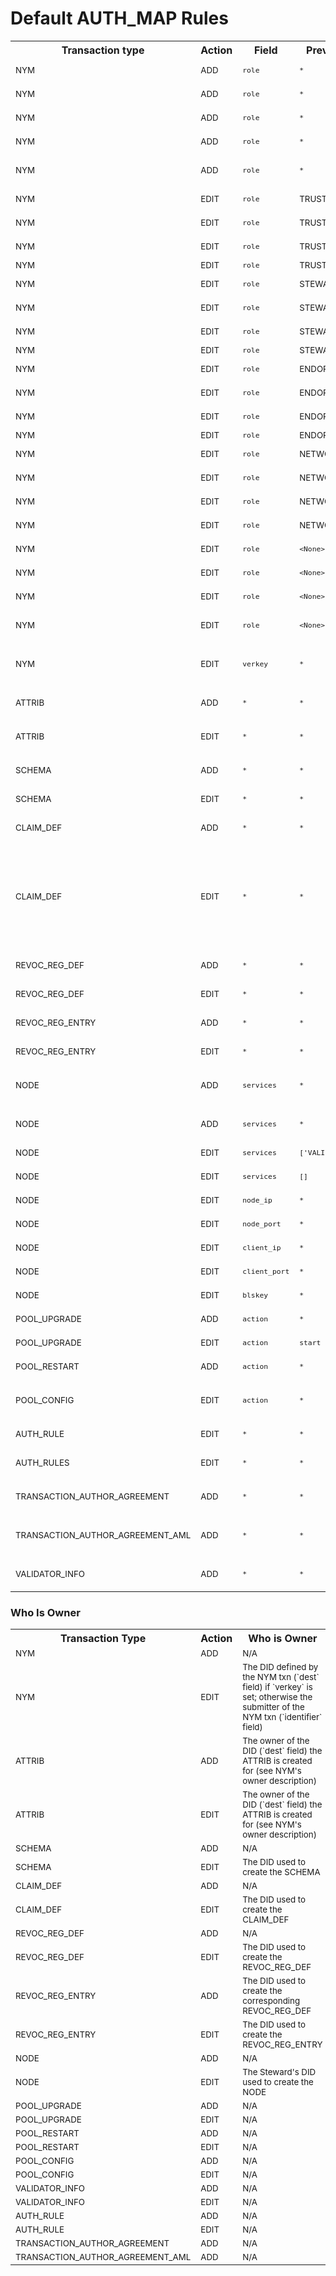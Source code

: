 # Default AUTH_MAP Rules
<table class="tg">
  <tr>
    <th>Transaction type</th>
    <th>Action</th>
    <th>Field</th>
    <th>Previous value</th>
    <th>New value</th>
    <th>Who can</th>
    <th>Description</th>
  </tr>

  <tr>
    <td><sub>NYM</sub></td>
    <td><sub>ADD</sub></td>
    <td><sub><code>role</code></sub></td>
    <td><sub><code>*</code></sub></td>
    <td><sub>TRUSTEE</sub></td>
    <td><sub>1 TRUSTEE</sub></td>
    <td><sub>Adding a new TRUSTEE</sub></td>
  </tr>
  <tr>
    <td><sub>NYM</sub></td>
    <td><sub>ADD</sub></td>
    <td><sub><code>role</code></sub></td>
    <td><sub><code>*</code></sub></td>
    <td><sub>STEWARD</sub></td>
    <td><sub>1 TRUSTEE</sub></td>
    <td><sub>Adding a new STEWARD</sub></td>
  </tr>
  <tr>
    <td><sub>NYM</sub></td>
    <td><sub>ADD</sub></td>
    <td><sub><code>role</code></sub></td>
    <td><sub><code>*</code></sub></td>
    <td><sub>ENDORSER</sub></td>
    <td><sub>1 TRUSTEE OR 1 STEWARD</sub></td>
    <td><sub>Adding a new ENDORSER</sub></td>
  </tr>
  <tr>
    <td><sub>NYM</sub></td>
    <td><sub>ADD</sub></td>
    <td><sub><code>role</code></sub></td>
    <td><sub><code>*</code></sub></td>
    <td><sub>NETWORK_MONITOR</sub></td>
    <td><sub>1 TRUSTEE OR 1 STEWARD</sub></td>
    <td><sub>Adding a new NETWORK_MONITOR</sub></td>
  </tr>
  <tr>
    <td><sub>NYM</sub></td>
    <td><sub>ADD</sub></td>
    <td><sub><code>role</code></sub></td>
    <td><sub><code>*</code></sub></td>
    <td><sub><code>&lt;None&gt;</code></sub></td>
    <td><sub>1 TRUSTEE OR 1 STEWARD OR 1 ENDORSER</sub></td>
    <td><sub>Adding a new Identity Owner</sub></td>
  </tr>

  <tr>
    <td><sub>NYM</sub></td>
    <td><sub>EDIT</sub></td>
    <td><sub><code>role</code></sub></td>
    <td><sub>TRUSTEE</sub></td>
    <td><sub>STEWARD</sub></td>
    <td><sub>1 TRUSTEE</sub></td>
    <td><sub>Changing Trustee to Steward</sub></td>
  </tr>
  <tr>
    <td><sub>NYM</sub></td>
    <td><sub>EDIT</sub></td>
    <td><sub><code>role</code></sub></td>
    <td><sub>TRUSTEE</sub></td>
    <td><sub>ENDORSER</sub></td>
    <td><sub>1 TRUSTEE</sub></td>
    <td><sub>Changing Trustee to Endorser</sub></td>
  </tr>
  <tr>
    <td><sub>NYM</sub></td>
    <td><sub>EDIT</sub></td>
    <td><sub><code>role</code></sub></td>
    <td><sub>TRUSTEE</sub></td>
    <td><sub>NETWORK_MONITOR</sub></td>
    <td><sub>1 TRUSTEE</sub></td>
    <td><sub>Changing Trustee to Network Monitor</sub></td>
  </tr>
  <tr>
    <td><sub>NYM</sub></td>
    <td><sub>EDIT</sub></td>
    <td><sub><code>role</code></sub></td>
    <td><sub>TRUSTEE</sub></td>
    <td><sub><code>&lt;None&gt;</code></sub></td>
    <td><sub>1 TRUSTEE</sub></td>
    <td><sub>Demoting a Trustee</sub></td>
  </tr>

  <tr>
    <td><sub>NYM</sub></td>
    <td><sub>EDIT</sub></td>
    <td><sub><code>role</code></sub></td>
    <td><sub>STEWARD</sub></td>
    <td><sub>TRUSTEE</sub></td>
    <td><sub>1 TRUSTEE</sub></td>
    <td><sub>Changing Steward to Trustee</sub></td>
  </tr>
  <tr>
    <td><sub>NYM</sub></td>
    <td><sub>EDIT</sub></td>
    <td><sub><code>role</code></sub></td>
    <td><sub>STEWARD</sub></td>
    <td><sub>ENDORSER</sub></td>
    <td><sub>1 TRUSTEE</sub></td>
    <td><sub>Changing Steward to Endorser</sub></td>
  </tr>
  <tr>
    <td><sub>NYM</sub></td>
    <td><sub>EDIT</sub></td>
    <td><sub><code>role</code></sub></td>
    <td><sub>STEWARD</sub></td>
    <td><sub>NETWORK_MONITOR</sub></td>
    <td><sub>1 TRUSTEE</sub></td>
    <td><sub>Changing Steward to Network Monitor</sub></td>
  </tr>
  <tr>
    <td><sub>NYM</sub></td>
    <td><sub>EDIT</sub></td>
    <td><sub><code>role</code></sub></td>
    <td><sub>STEWARD</sub></td>
    <td><sub><code>&lt;None&gt;</code></sub></td>
    <td><sub>1 TRUSTEE</sub></td>
    <td><sub>Demoting a Steward</sub></td>
  </tr>

  <tr>
    <td><sub>NYM</sub></td>
    <td><sub>EDIT</sub></td>
    <td><sub><code>role</code></sub></td>
    <td><sub>ENDORSER</sub></td>
    <td><sub>TRUSTEE</sub></td>
    <td><sub>1 TRUSTEE</sub></td>
    <td><sub>Changing Endorser to Trustee</sub></td>
  </tr>
  <tr>
    <td><sub>NYM</sub></td>
    <td><sub>EDIT</sub></td>
    <td><sub><code>role</code></sub></td>
    <td><sub>ENDORSER</sub></td>
    <td><sub>STEWARD</sub></td>
    <td><sub>1 TRUSTEE</sub></td>
    <td><sub>Changing Endorser to Steward</sub></td>
  </tr>
  <tr>
    <td><sub>NYM</sub></td>
    <td><sub>EDIT</sub></td>
    <td><sub><code>role</code></sub></td>
    <td><sub>ENDORSER</sub></td>
    <td><sub>NETWORK_MONITOR</sub></td>
    <td><sub>1 TRUSTEE</sub></td>
    <td><sub>Changing Endorser to Network Monitor</sub></td>
  </tr>
  <tr>
    <td><sub>NYM</sub></td>
    <td><sub>EDIT</sub></td>
    <td><sub><code>role</code></sub></td>
    <td><sub>ENDORSER</sub></td>
    <td><sub><code>&lt;None&gt;</code></sub></td>
    <td><sub>1 TRUSTEE</sub></td>
    <td><sub>Demoting a Endorser</sub></td>
  </tr>

  <tr>
    <td><sub>NYM</sub></td>
    <td><sub>EDIT</sub></td>
    <td><sub><code>role</code></sub></td>
    <td><sub>NETWORK_MONITOR</sub></td>
    <td><sub>TRUSTEE</sub></td>
    <td><sub>1 TRUSTEE</sub></td>
    <td><sub>Changing Network Monitor to Trustee</sub></td>
  </tr>
  <tr>
    <td><sub>NYM</sub></td>
    <td><sub>EDIT</sub></td>
    <td><sub><code>role</code></sub></td>
    <td><sub>NETWORK_MONITOR</sub></td>
    <td><sub>STEWARD</sub></td>
    <td><sub>1 TRUSTEE</sub></td>
    <td><sub>Changing Network Monitor to Steward</sub></td>
  </tr>
  <tr>
    <td><sub>NYM</sub></td>
    <td><sub>EDIT</sub></td>
    <td><sub><code>role</code></sub></td>
    <td><sub>NETWORK_MONITOR</sub></td>
    <td><sub>ENDORSER</sub></td>
    <td><sub>1 TRUSTEE OR 1 STEWARD</sub></td>
    <td><sub>Changing Network Monitor to Endorser</sub></td>
  </tr>
  <tr>
    <td><sub>NYM</sub></td>
    <td><sub>EDIT</sub></td>
    <td><sub><code>role</code></sub></td>
    <td><sub>NETWORK_MONITOR</sub></td>
    <td><sub><code>&lt;None&gt;</code></sub></td>
    <td><sub>1 TRUSTEE OR 1 STEWARD</sub></td>
    <td><sub>Demoting a Network Monitor</sub></td>
  </tr>

  <tr>
    <td><sub>NYM</sub></td>
    <td><sub>EDIT</sub></td>
    <td><sub><code>role</code></sub></td>
    <td><sub><code>&lt;None&gt;</code></sub></td>
    <td><sub>TRUSTEE</sub></td>
    <td><sub>1 TRUSTEE</sub></td>
    <td><sub>Promoting Identity Owner to Trustee</sub></td>
  </tr>
  <tr>
    <td><sub>NYM</sub></td>
    <td><sub>EDIT</sub></td>
    <td><sub><code>role</code></sub></td>
    <td><sub><code>&lt;None&gt;</code></sub></td>
    <td><sub>STEWARD</sub></td>
    <td><sub>1 TRUSTEE</sub></td>
    <td><sub>Promoting Identity Owner to Steward</sub></td>
  </tr>
  <tr>
    <td><sub>NYM</sub></td>
    <td><sub>EDIT</sub></td>
    <td><sub><code>role</code></sub></td>
    <td><sub><code>&lt;None&gt;</code></sub></td>
    <td><sub>ENDORSER</sub></td>
    <td><sub>1 TRUSTEE OR 1 STEWARD</sub></td>
    <td><sub>Promoting Identity Owner to Endorser</sub></td>
  </tr>
  <tr>
    <td><sub>NYM</sub></td>
    <td><sub>EDIT</sub></td>
    <td><sub><code>role</code></sub></td>
    <td><sub><code>&lt;None&gt;</code></sub></td>
    <td><sub>NETWORK_MONITOR</sub></td>
    <td><sub>1 TRUSTEE OR 1 STEWARD</sub></td>
    <td><sub>Promoting Identity Owner to Network Monitor</sub></td>
  </tr>
  <tr>
    <td><sub>NYM</sub></td>
    <td><sub>EDIT</sub></td>
    <td><sub><code>verkey</code></sub></td>
    <td><sub><code>*</code></sub></td>
    <td><sub><code>*</code></sub></td>
    <td><sub>1 any (*) role owner</sub></td>
    <td><sub>Rotation the key or assigning a key to a DID under guardianship</sub></td>
  </tr>
  <tr>
    <td><sub>ATTRIB</sub></td>
    <td><sub>ADD</sub></td>
    <td><sub><code>*</code></sub></td>
    <td><sub><code>*</code></sub></td>
    <td><sub><code>*</code></sub></td>
    <td><sub>1 any (*) role owner of the corresponding NYM</sub></td>
    <td><sub>Adding a new ATTRIB for the NYM</sub></td>
  </tr>
  <tr>
    <td><sub>ATTRIB</sub></td>
    <td><sub>EDIT</sub></td>
    <td><sub><code>*</code></sub></td>
    <td><sub><code>*</code></sub></td>
    <td><sub><code>*</code></sub></td>
    <td><sub>1 any (*) role owner of the corresponding NYM</sub></td>
    <td><sub>Editing an ATTRIB for the NYM</sub></td>
  </tr>
  <tr>
    <td><sub>SCHEMA</sub></td>
    <td><sub>ADD</sub></td>
    <td><sub><code>*</code></sub></td>
    <td><sub><code>*</code></sub></td>
    <td><sub><code>*</code></sub></td>
    <td><sub>1 TRUSTEE OR 1 STEWARD OR 1 ENDORSER</sub></td>
    <td><sub>Adding a new Schema</sub></td>
  </tr>
  <tr>
    <td><sub>SCHEMA</sub></td>
    <td><sub>EDIT</sub></td>
    <td><sub><code>*</code></sub></td>
    <td><sub><code>*</code></sub></td>
    <td><sub><code>*</code></sub></td>
    <td><sub>No one can edit existing Schema</sub></td>
    <td><sub>Editing a Schema</sub></td>
  </tr>
  <tr>
    <td><sub>CLAIM_DEF</sub></td>
    <td><sub>ADD</sub></td>
    <td><sub><code>*</code></sub></td>
    <td><sub><code>*</code></sub></td>
    <td><sub><code>*</code></sub></td>
    <td><sub>1 TRUSTEE OR 1 STEWARD OR 1 ENDORSER</sub></td>
    <td><sub>Adding a new CLAIM_DEF</sub></td>
  </tr>
  <tr>
    <td><sub>CLAIM_DEF</sub></td>
    <td><sub>EDIT</sub></td>
    <td><sub><code>*</code></sub></td>
    <td><sub><code>*</code></sub></td>
    <td><sub><code>*</code></sub></td>
    <td><sub>1 owner TRUSTEE OR 1 owner STEWARD OR 1 owner ENDORSER</sub></td>
    <td><sub>Editing a CLAIM_DEF: INDY-2078 - can not be configured by auth rule; ADD CLAIM_DEF rule is currently used for editing where owner is always true as it's part of the primary key</sub></td>
  </tr>
    <tr>
    <td><sub>REVOC_REG_DEF</sub></td>
    <td><sub>ADD</sub></td>
    <td><sub><code>*</code></sub></td>
    <td><sub><code>*</code></sub></td>
    <td><sub><code>*</code></sub></td>
    <td><sub>1 TRUSTEE OR 1 STEWARD OR 1 ENDORSER</sub></td>
    <td><sub>Adding a new REVOC_REG_DEF</sub></td>
  </tr>
  <tr>
    <td><sub>REVOC_REG_DEF</sub></td>
    <td><sub>EDIT</sub></td>
    <td><sub><code>*</code></sub></td>
    <td><sub><code>*</code></sub></td>
    <td><sub><code>*</code></sub></td>
    <td><sub>1 any (*) role owner</sub></td>
    <td><sub>Editing a REVOC_REG_DEF</sub></td>
  </tr>
  <tr>
    <td><sub>REVOC_REG_ENTRY</sub></td>
    <td><sub>ADD</sub></td>
    <td><sub><code>*</code></sub></td>
    <td><sub><code>*</code></sub></td>
    <td><sub><code>*</code></sub></td>
    <td><sub>1 any (*) role owner of the corresponding REVOC_REG_DEF</sub></td>
    <td><sub>Adding a new REVOC_REG_ENTRY</sub></td>
  </tr>
  <tr>
    <td><sub>REVOC_REG_ENTRY</sub></td>
    <td><sub>EDIT</sub></td>
    <td><sub><code>*</code></sub></td>
    <td><sub><code>*</code></sub></td>
    <td><sub><code>*</code></sub></td>
    <td><sub>1 any (*) role owner</sub></td>
    <td><sub>Editing a REVOC_REG_ENTRY</sub></td>
  </tr>  
  <tr>
    <td><sub>NODE</sub></td>
    <td><sub>ADD</sub></td>
    <td><sub><code>services</code></sub></td>
    <td><sub><code>*</code></sub></td>
    <td><sub><code>['VALIDATOR']</code></sub></td>
    <td><sub>1 STEWARD (if it doesn't own NODE transaction yet)</sub></td>
    <td><sub>Adding a new node to the pool in the active (Validator) state</sub></td>
  </tr>
  <tr>
    <td><sub>NODE</sub></td>
    <td><sub>ADD</sub></td>
    <td><sub><code>services</code></sub></td>
    <td><sub><code>*</code></sub></td>
    <td><sub><code>[]</code></sub></td>
    <td><sub>1 STEWARD if it doesn't own NODE transaction yet</sub></td>
    <td><sub>Adding a new node to the pool in inactive state</sub></td>
  </tr>
  <tr>
    <td><sub>NODE</sub></td>
    <td><sub>EDIT</sub></td>
    <td><sub><code>services</code></sub></td>
    <td><sub><code>['VALIDATOR']</code></sub></td>
    <td><sub><code>[]</code></sub></td>
    <td><sub>1 TRUSTEE OR 1 owner STEWARD</sub></td>
    <td><sub>Demoting a node</sub></td>
  </tr>
  <tr>
    <td><sub>NODE</sub></td>
    <td><sub>EDIT</sub></td>
    <td><sub><code>services</code></sub></td>
    <td><sub><code>[]</code></sub></td>
    <td><sub><code>['VALIDATOR']</code></sub></td>
    <td><sub>1 TRUSTEE or 1 owner STEWARD</sub></td>
    <td><sub>Promoting a node</sub></td>
  </tr>
  <tr>
    <td><sub>NODE</sub></td>
    <td><sub>EDIT</sub></td>
    <td><sub><code>node_ip</code></sub></td>
    <td><sub><code>*</code></sub></td>
    <td><sub><code>*</code></sub></td>
    <td><sub>1 owner STEWARD</sub></td>
    <td><sub>Changing Node's ip address</sub></td>
  </tr>
  <tr>
    <td><sub>NODE</sub></td>
    <td><sub>EDIT</sub></td>
    <td><sub><code>node_port</code></sub></td>
    <td><sub><code>*</code></sub></td>
    <td><sub><code>*</code></sub></td>
    <td><sub>1 owner STEWARD</sub></td>
    <td><sub>Changing Node's port</sub></td>
  </tr>
  <tr>
    <td><sub>NODE</sub></td>
    <td><sub>EDIT</sub></td>
    <td><sub><code>client_ip</code></sub></td>
    <td><sub><code>*</code></sub></td>
    <td><sub><code>*</code></sub></td>
    <td><sub>1 owner STEWARD</sub></td>
    <td><sub>Changing Client's ip address</sub></td>
  </tr>
  <tr>
    <td><sub>NODE</sub></td>
    <td><sub>EDIT</sub></td>
    <td><sub><code>client_port</code></sub></td>
    <td><sub><code>*</code></sub></td>
    <td><sub><code>*</code></sub></td>
    <td><sub>1 owner STEWARD</sub></td>
    <td><sub>Changing Client's port</sub></td>
  </tr>
  <tr>
    <td><sub>NODE</sub></td>
    <td><sub>EDIT</sub></td>
    <td><sub><code>blskey</code></sub></td>
    <td><sub><code>*</code></sub></td>
    <td><sub><code>*</code></sub></td>
    <td><sub>1 owner STEWARD</sub></td>
    <td><sub>Changing Node's blskey</sub></td>
  </tr>
  <tr>
    <td><sub>POOL_UPGRADE</sub></td>
    <td><sub>ADD</sub></td>
    <td><sub><code>action</code></sub></td>
    <td><sub><code>*</code></sub></td>
    <td><sub><code>start</code></sub></td>
    <td><sub>1 TRUSTEE</sub></td>
    <td><sub>Starting upgrade procedure</sub></td>
  </tr>
  <tr>
    <td><sub>POOL_UPGRADE</sub></td>
    <td><sub>EDIT</sub></td>
    <td><sub><code>action</code></sub></td>
    <td><sub><code>start</code></sub></td>
    <td><sub><code>cancel</code></sub></td>
    <td><sub>1 TRUSTEE</sub></td>
    <td><sub>Canceling upgrade procedure</sub></td>
  </tr>
  <tr>
    <td><sub>POOL_RESTART</sub></td>
    <td><sub>ADD</sub></td>
    <td><sub><code>action</code></sub></td>
    <td><sub><code>*</code></sub></td>
    <td><sub><code>*</code></sub></td>
    <td><sub>1 TRUSTEE</sub></td>
    <td><sub>Restarting the whole pool</sub></td>
  </tr>
  <tr>
    <td><sub>POOL_CONFIG</sub></td>
    <td><sub>EDIT</sub></td>
    <td><sub><code>action</code></sub></td>
    <td><sub><code>*</code></sub></td>
    <td><sub><code>*</code></sub></td>
    <td><sub>1 TRUSTEE</sub></td>
    <td><sub>Changing Pool config (for example, putting the pool into <code>read only</code> state)</sub></td>
  </tr>
  <tr>
    <td><sub>AUTH_RULE</sub></td>
    <td><sub>EDIT</sub></td>
    <td><sub><code>*</code></sub></td>
    <td><sub><code>*</code></sub></td>
    <td><sub><code>*</code></sub></td>
    <td><sub>1 TRUSTEE</sub></td>
    <td><sub>Changing an authentification rule</sub></td>
  </tr>
  <tr>
    <td><sub>AUTH_RULES</sub></td>
    <td><sub>EDIT</sub></td>
    <td><sub><code>*</code></sub></td>
    <td><sub><code>*</code></sub></td>
    <td><sub><code>*</code></sub></td>
    <td><sub>1 TRUSTEE</sub></td>
    <td><sub>Changing a number of authentification rules</sub></td>
  </tr>
  <tr>
    <td><sub>TRANSACTION_AUTHOR_AGREEMENT</sub></td>
    <td><sub>ADD</sub></td>
    <td><sub><code>*</code></sub></td>
    <td><sub><code>*</code></sub></td>
    <td><sub><code>*</code></sub></td>
    <td><sub>1 TRUSTEE</sub></td>
    <td><sub>Adding a new Transaction Author Agreement</sub></td>
  </tr>    
  <tr>
    <td><sub>TRANSACTION_AUTHOR_AGREEMENT_AML</sub></td>
    <td><sub>ADD</sub></td>
    <td><sub><code>*</code></sub></td>
    <td><sub><code>*</code></sub></td>
    <td><sub><code>*</code></sub></td>
    <td><sub>1 TRUSTEE</sub></td>
    <td><sub>Adding a new Transaction Author Agreement Mechanism List</sub></td>
  </tr>      
  <tr>
    <td><sub>VALIDATOR_INFO</sub></td>
    <td><sub>ADD</sub></td>
    <td><sub><code>*</code></sub></td>
    <td><sub><code>*</code></sub></td>
    <td><sub><code>*</code></sub></td>
    <td><sub>1 TRUSTEE OR 1 STEWARD OR 1 NETWORK_MONITOR</sub></td>
    <td><sub>Getting validator_info from pool</sub></td>
  </tr>
</table>


### Who Is Owner

<table class="tg">
  <tr>
    <th>Transaction Type</th>
    <th>Action</th>
    <th>Who is Owner</th>
  </tr>
  
  <tr>
    <td><sub>NYM</sub></td>
    <td><sub>ADD</sub></td>
    <td><sub>N/A</sub></td>
  </tr>

  <tr>
    <td><sub>NYM</sub></td>
    <td><sub>EDIT</sub></td>
    <td><sub>The DID defined by the NYM txn (`dest` field) if `verkey` is set; otherwise the submitter of the NYM txn (`identifier` field)</sub></td>
  </tr>
  
  <tr>
    <td><sub>ATTRIB</sub></td>
    <td><sub>ADD</sub></td>
    <td><sub>The owner of the DID (`dest` field) the ATTRIB is created for (see NYM's owner description)</sub></td>
  </tr>  

  <tr>
    <td><sub>ATTRIB</sub></td>
    <td><sub>EDIT</sub></td>
    <td><sub>The owner of the DID (`dest` field) the ATTRIB is created for (see NYM's owner description)</sub></td>
  </tr>
  
  <tr>
    <td><sub>SCHEMA</sub></td>
    <td><sub>ADD</sub></td>
    <td><sub>N/A</sub></td>
  </tr>    

  <tr>
    <td><sub>SCHEMA</sub></td>
    <td><sub>EDIT</sub></td>
    <td><sub>The DID used to create the SCHEMA</sub></td>
  </tr>    

  <tr>
    <td><sub>CLAIM_DEF</sub></td>
    <td><sub>ADD</sub></td>
    <td><sub>N/A</sub></td>
  </tr>    

  <tr>
    <td><sub>CLAIM_DEF</sub></td>
    <td><sub>EDIT</sub></td>
    <td><sub>The DID used to create the CLAIM_DEF</sub></td>
  </tr>  
  
  <tr>
    <td><sub>REVOC_REG_DEF</sub></td>
    <td><sub>ADD</sub></td>
    <td><sub>N/A</sub></td>
  </tr>    

  <tr>
    <td><sub>REVOC_REG_DEF</sub></td>
    <td><sub>EDIT</sub></td>
    <td><sub>The DID used to create the REVOC_REG_DEF</sub></td>
  </tr>    
  
  <tr>
    <td><sub>REVOC_REG_ENTRY</sub></td>
    <td><sub>ADD</sub></td>
    <td><sub>The DID used to create the corresponding REVOC_REG_DEF</sub></td>
  </tr>    

  <tr>
    <td><sub>REVOC_REG_ENTRY</sub></td>
    <td><sub>EDIT</sub></td>
    <td><sub>The DID used to create the REVOC_REG_ENTRY</sub></td>
  </tr>     
  
  <tr>
    <td><sub>NODE</sub></td>
    <td><sub>ADD</sub></td>
    <td><sub>N/A</sub></td>
  </tr>    

  <tr>
    <td><sub>NODE</sub></td>
    <td><sub>EDIT</sub></td>
    <td><sub>The Steward's DID used to create the NODE</sub></td>
  </tr>      
  
  <tr>
    <td><sub>POOL_UPGRADE</sub></td>
    <td><sub>ADD</sub></td>
    <td><sub>N/A</sub></td>
  </tr>    

  <tr>
    <td><sub>POOL_UPGRADE</sub></td>
    <td><sub>EDIT</sub></td>
    <td><sub>N/A</sub></td>
  </tr>     
  
  <tr>
    <td><sub>POOL_RESTART</sub></td>
    <td><sub>ADD</sub></td>
    <td><sub>N/A</sub></td>
  </tr>    

  <tr>
    <td><sub>POOL_RESTART</sub></td>
    <td><sub>EDIT</sub></td>
    <td><sub>N/A</sub></td>
  </tr>     
  
  <tr>
    <td><sub>POOL_CONFIG</sub></td>
    <td><sub>ADD</sub></td>
    <td><sub>N/A</sub></td>
  </tr>    

  <tr>
    <td><sub>POOL_CONFIG</sub></td>
    <td><sub>EDIT</sub></td>
    <td><sub>N/A</sub></td>
  </tr>      
  
  <tr>
    <td><sub>VALIDATOR_INFO</sub></td>
    <td><sub>ADD</sub></td>
    <td><sub>N/A</sub></td>
  </tr>    

  <tr>
    <td><sub>VALIDATOR_INFO</sub></td>
    <td><sub>EDIT</sub></td>
    <td><sub>N/A</sub></td>
  </tr>    
  
  <tr>
    <td><sub>AUTH_RULE</sub></td>
    <td><sub>ADD</sub></td>
    <td><sub>N/A</sub></td>
  </tr>    

  <tr>
    <td><sub>AUTH_RULE</sub></td>
    <td><sub>EDIT</sub></td>
    <td><sub>N/A</sub></td>
  </tr>      
  
  <tr>
    <td><sub>TRANSACTION_AUTHOR_AGREEMENT</sub></td>
    <td><sub>ADD</sub></td>
    <td><sub>N/A</sub></td>
  </tr>    

  <tr>
    <td><sub>TRANSACTION_AUTHOR_AGREEMENT_AML</sub></td>
    <td><sub>ADD</sub></td>
    <td><sub>N/A</sub></td>
  </tr>    

        
</table>  
